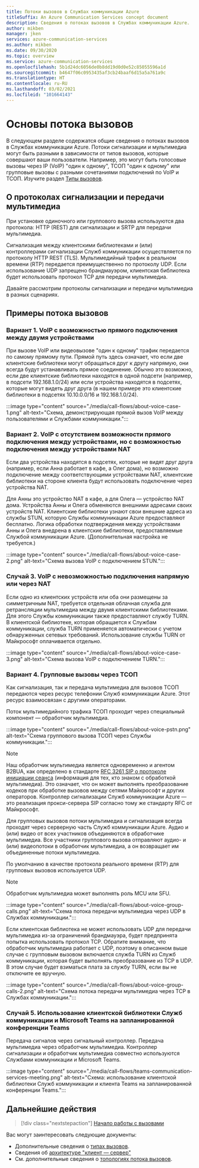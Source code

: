 ```yaml
---
title: Потоки вызовов в Службах коммуникации Azure
titleSuffix: An Azure Communication Services concept document
description: Сведения о потоках вызовов в Службах коммуникации Azure.
author: mikben
manager: jken
services: azure-communication-services
ms.author: mikben
ms.date: 09/30/2020
ms.topic: overview
ms.service: azure-communication-services
ms.openlocfilehash: 5b1d24dc6056de0b8dd19d0d0e52c85055596a1d
ms.sourcegitcommit: b4647f06c0953435af3cb24baaf6d15a5a761a9c
ms.translationtype: HT
ms.contentlocale: ru-RU
ms.lasthandoff: 03/02/2021
ms.locfileid: "101664143"
---
```

# <a name="call-flow-basics"></a>Основы потока вызовов

В следующем разделе содержатся общие сведения о потоках вызовов в Службах коммуникации Azure. Потоки сигнализации и мультимедиа могут быть разными в зависимости от типов вызовов, которые совершают ваши пользователи. Например, это могут быть голосовые вызовы через IP (VoIP) "один к одному", ТСОП "один к одному" или групповые вызовы с разными сочетаниями подключений по VoIP и ТСОП. Изучите раздел [Типы вызовов](./voice-video-calling/about-call-types.md).

## <a name="about-signaling-and-media-protocols"></a>О протоколах сигнализации и передачи мультимедиа

При установке одиночного или группового вызова используются два протокола: HTTP (REST) для сигнализации и SRTP для передачи мультимедиа.

Сигнализация между клиентскими библиотеками и (или) контроллерами сигнализации Служб коммуникации осуществляется по протоколу HTTP REST (TLS). Мультимедийный трафик в реальном времени (RTP) передается преимущественно по протоколу UDP. Если использование UDP запрещено брандмауэром, клиентская библиотека будет использовать протокол TCP для передачи мультимедиа.

Давайте рассмотрим протоколы сигнализации и передачи мультимедиа в разных сценариях.

## <a name="call-flow-cases"></a>Примеры потока вызовов

### <a name="case-1-voip-where-a-direct-connection-between-two-devices-is-possible"></a>Вариант 1. VoIP с возможностью прямого подключения между двумя устройствами

При вызове VoIP или видеовызове "один к одному" трафик передается по самому прямому пути. Прямой путь здесь означает, что если две клиентские библиотеки могут обращаться друг к другу напрямую, они всегда будут устанавливать прямое соединение. Обычно это возможно, если две клиентские библиотеки находятся в одной подсети (например, в подсети 192.168.1.0/24) или если устройства находятся в подсетях, которые могут видеть друг друга (в нашем примере это клиентские библиотеки в подсетях 10.10.0.0/16 и 192.168.1.0/24).

:::image type="content" source="./media/call-flows/about-voice-case-1.png" alt-text="Схема, демонстрирующая прямой вызов VoIP между пользователями и Службами коммуникации.":::

### <a name="case-2-voip-where-a-direct-connection-between-devices-is-not-possible-but-where-connection-between-nat-devices-is-possible"></a>Вариант 2. VoIP с отсутствием возможности прямого подключения между устройствами, но с возможностью подключения между устройствами NAT

Если два устройства находятся в подсетях, которые не видят друг друга (например, если Анна работает в кафе, а Олег дома), но возможно подключение между соответствующими устройствами NAT, клиентские библиотеки на стороне клиента будут использовать подключение через устройства NAT.

Для Анны это устройство NAT в кафе, а для Олега — устройство NAT дома. Устройства Анны и Олега обменяются внешними адресами своих устройств NAT. Клиентские библиотеки узнают свои внешние адреса из службы STUN, которую Службы коммуникации Azure предоставляют бесплатно. Логика обработки подтверждения между устройствами Анны и Олега внедрена в клиентские библиотеки, предоставляемые Службой коммуникации Azure. (Дополнительная настройка не требуется.)

:::image type="content" source="./media/call-flows/about-voice-case-2.png" alt-text="Схема вызова VoIP с подключением STUN.":::

### <a name="case-3-voip-where-neither-a-direct-nor-nat-connection-is-possible"></a>Случай 3. VoIP с невозможностью подключения напрямую или через NAT

Если одно из клиентских устройств или оба они размещены за симметричным NAT, требуется отдельная облачная служба для ретрансляции мультимедиа между двумя клиентскими библиотеками. Для этого Службы коммуникации также предоставляют службу TURN. В клиентской библиотеке, которая обращается к Службам коммуникации, служба TURN применяется автоматически с учетом обнаруженных сетевых требований. Использование службы TURN от Майкрософт оплачивается отдельно.

:::image type="content" source="./media/call-flows/about-voice-case-3.png" alt-text="Схема вызова VoIP с подключением TURN.":::

### <a name="case-4-group-calls-with-pstn"></a>Вариант 4. Групповые вызовы через ТСОП

Как сигнализация, так и передача мультимедиа для вызовов ТСОП передаются через ресурс телефонии Служб коммуникации Azure. Этот ресурс взаимосвязан с другими операторами.

Поток мультимедийного трафика ТСОП проходит через специальный компонент — обработчик мультимедиа.

:::image type="content" source="./media/call-flows/about-voice-pstn.png" alt-text="Схема группового вызова ТСОП через Службы коммуникации.":::

> [!NOTE]
> Наш обработчик мультимедиа является одновременно и агентом B2BUA, как определено в стандарте [RFC 3261 SIP о протоколе инициации сеанса](https://tools.ietf.org/html/rfc3261) (информация для тех, кто знаком с обработкой мультимедиа). Это означает, что он может выполнять преобразование кодеков при обработке вызовов между сетями Майкрософт и других операторов. Контроллер сигнализации Служб коммуникации Azure — это реализация прокси-сервера SIP согласно тому же стандарту RFC от Майкрософт.

Для групповых вызовов потоки мультимедиа и сигнализация всегда проходят через серверную часть Служб коммуникации Azure. Аудио и (или) видео от всех участников объединяются в обработчике мультимедиа. Все участники группового вызова отправляют аудио- и (или) видеопотоки в обработчик мультимедиа, а он возвращает им объединенные потоки мультимедиа.

По умолчанию в качестве протокола реального времени (RTP) для групповых вызовов используется UDP.

> [!NOTE]
> Обработчик мультимедиа может выполнять роль MCU или SFU.

:::image type="content" source="./media/call-flows/about-voice-group-calls.png" alt-text="Схема потока передачи мультимедиа через UDP в Службах коммуникации.":::

Если клиентская библиотека не может использовать UDP для передачи мультимедиа из-за ограничений брандмауэра, будет предпринята попытка использовать протокол TCP. Обратите внимание, что обработчик мультимедиа работает с UDP, поэтому в описанном выше случае с групповым вызовом включается служба TURN из Служб коммуникации, которая будет выполнять преобразование из TCP в UDP. В этом случае будет взиматься плата за службу TURN, если вы не отключите ее вручную.

:::image type="content" source="./media/call-flows/about-voice-group-calls-2.png" alt-text="Схема потока передачи мультимедиа через TCP в Службах коммуникации.":::

### <a name="case-5-communication-services-client-library-and-microsoft-teams-in-a-scheduled-teams-meeting"></a>Случай 5. Использование клиентской библиотеки Служб коммуникации и Microsoft Teams на запланированной конференции Teams

Передача сигналов через сигнальный контроллер. Передача мультимедиа через обработчик мультимедиа. Контроллер сигнализации и обработчик мультимедиа совместно используются Службами коммуникации и Microsoft Teams.

:::image type="content" source="./media/call-flows/teams-communication-services-meeting.png" alt-text="Схема: использование клиентской библиотеки Служб коммуникации и клиента Teams на запланированной конференции Teams.":::



## <a name="next-steps"></a>Дальнейшие действия

> [!div class="nextstepaction"]
> [Начало работы с вызовами](../quickstarts/voice-video-calling/getting-started-with-calling.md)

Вас могут заинтересовать следующие документы:

- Дополнительные сведения о [типах вызовов](../concepts/voice-video-calling/about-call-types.md).
- Сведения об [архитектуре "клиент — сервер"](./client-and-server-architecture.md)
- См. дополнительные сведения о [топологиях потока вызовов](./detailed-call-flows.md).
